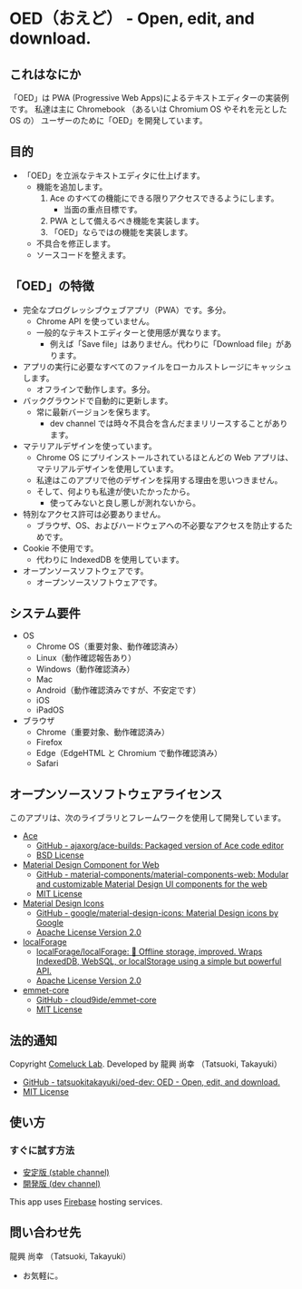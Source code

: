 # OED（おえど） - Open, edit, and download.

## これはなにか
「OED」は PWA (Progressive Web Apps)によるテキストエディターの実装例です。
私達は主に Chromebook （あるいは Chromium OS やそれを元とした OS の） ユーザーのために「OED」を開発しています。

## 目的
- 「OED」を立派なテキストエディタに仕上げます。
    - 機能を追加します。
        1. Ace のすべての機能にできる限りアクセスできるようにします。
            - 当面の重点目標です。
        2. PWA として備えるべき機能を実装します。
        3. 「OED」ならではの機能を実装します。
    - 不具合を修正します。
    - ソースコードを整えます。

## 「OED」の特徴
- 完全なプログレッシブウェブアプリ（PWA）です。多分。
    - Chrome API を使っていません。
    - 一般的なテキストエディターと使用感が異なります。
        - 例えば「Save file」はありません。代わりに「Download file」があります。
- アプリの実行に必要なすべてのファイルをローカルストレージにキャッシュします。
    - オフラインで動作します。多分。
- バックグラウンドで自動的に更新します。
    - 常に最新バージョンを保ちます。
        - dev channel では時々不具合を含んだままリリースすることがあります。
- マテリアルデザインを使っています。
    - Chrome OS にプリインストールされているほとんどの Web アプリは、マテリアルデザインを使用しています。
    - 私達はこのアプリで他のデザインを採用する理由を思いつきません。
    - そして、何よりも私達が使いたかったから。
        - 使ってみないと良し悪しが測れないから。
- 特別なアクセス許可は必要ありません。
    - ブラウザ、OS、およびハードウェアへの不必要なアクセスを防止するためです。
- Cookie 不使用です。
    - 代わりに IndexedDB を使用しています。
- オープンソースソフトウェアです。
    - オープンソースソフトウェアです。

## システム要件
- OS
    - Chrome OS（重要対象、動作確認済み）
    - Linux（動作確認報告あり）
    - Windows（動作確認済み）
    - Mac
    - Android（動作確認済みですが、不安定です）
    - iOS
    - iPadOS
- ブラウザ
    - Chrome（重要対象、動作確認済み）
    - Firefox
    - Edge（EdgeHTML と Chromium で動作確認済み）
    - Safari

## オープンソースソフトウェアライセンス
このアプリは、次のライブラリとフレームワークを使用して開発しています。

- [Ace](https://ace.c9.io/)
    - [GitHub - ajaxorg/ace-builds: Packaged version of Ace code editor](https://github.com/ajaxorg/ace-builds/)
    - [BSD License](https://github.com/ajaxorg/ace-builds/blob/master/LICENSE)
- [Material Design Component for Web](https://material.io/develop/web/)
    - [GitHub - material-components/material-components-web: Modular and customizable Material Design UI components for the web](https://github.com/material-components/material-components-web)
    - [MIT License](https://github.com/material-components/material-components-web/blob/master/LICENSE)
- [Material Design Icons](https://google.github.io/material-design-icons/)
    - [GitHub - google/material-design-icons: Material Design icons by Google](https://github.com/google/material-design-icons)
    - [Apache License Version 2.0](https://github.com/google/material-design-icons/blob/master/LICENSE)
- [localForage](https://localforage.github.io/localForage/)
    - [localForage/localForage: 💾 Offline storage, improved. Wraps IndexedDB, WebSQL, or localStorage using a simple but powerful API.](https://github.com/localForage/localForage)
    - [Apache License Version 2.0](https://github.com/localForage/localForage/blob/master/LICENSE)
- [emmet-core](https://github.com/cloud9ide/emmet-core)
    - [GitHub - cloud9ide/emmet-core](https://github.com/cloud9ide/emmet-core)
    - [MIT License](https://github.com/cloud9ide/emmet-core/blob/master/LICENSE)

## 法的通知
Copyright [Comeluck Lab](https://www.comeluck.jp/).
Developed by 龍興 尚幸 （Tatsuoki, Takayuki）
- [GitHub - tatsuokitakayuki/oed-dev: OED - Open, edit, and download.](https://github.com/tatsuokitakayuki/oed-dev)
- [MIT License](https://github.com/tatsuokitakayuki/oed-dev/blob/master/LICENSE)

## 使い方
### すぐに試す方法
- [安定版 (stable channel)](https://oed-stable.web.app/)
- [開発版 (dev channel)](https://oed-dev.web.app/)

This app uses [Firebase](https://firebase.google.com/) hosting services.

## 問い合わせ先
龍興 尚幸 （Tatsuoki, Takayuki）
- お気軽に。